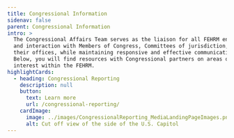 ```yaml
---
title: Congressional Information
sidenav: false
parent: Congressional Information
intro: >
  The Congressional Affairs Team serves as the liaison for all FEHRM engagement
  and interaction with Members of Congress, Committees of jurisdiction, and
  their offices, while maintaining responsive and effective communications.
  Below, you will find resources with Congressional partners on areas of
  interest within the FEHRM.
highlightCards:
  - heading: Congressional Reporting
    description: null
    button:
      text: Learn more
      url: /congressional-reporting/
    cardImage:
      image: ../images/CongressionalReporting_MediaLandingPageImages.png
      alt: Cut off view of the side of the U.S. Capitol
---
```

